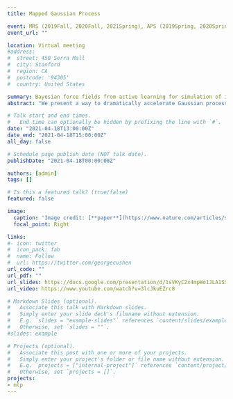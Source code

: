 ```yaml
---
title: Mapped Gaussian Process

event: MRS (2019Fall, 2020Fall, 2021Spring), APS (2019Spring, 2020Spring, 2021Spring)
event_url: "" 

location: Virtual meeting
#address:
#  street: 450 Serra Mall
#  city: Stanford
#  region: CA
#  postcode: '94305'
#  country: United States

summary: Bayesian force fields from active learning for simulation of inter-dimensional transformation of stanene 
abstract: "We present a way to dramatically accelerate Gaussian process models for interatomic force fields based on many-body kernels by mapping both forces and uncertainties onto functions of low-dimensional features. This allows for automated active learning of models combining near-quantum accuracy, built-in uncertainty, and constant cost of evaluation that is comparable to classical analytical models, capable of simulating millions of atoms. Using this approach, we perform large-scale molecular dynamics simulations of the stability of the stanene monolayer. We discover an unusual phase transformation mechanism of 2D stanene, where ripples lead to nucleation of bilayer defects, densification into a disordered multilayer structure, followed by formation of bulk liquid at high temperature or nucleation and growth of the 3D bcc crystal at low temperature. The presented method opens possibilities for rapid development of fast accurate uncertainty-aware models for simulating long-time large-scale dynamics of complex materials.."

# Talk start and end times.
#   End time can optionally be hidden by prefixing the line with `#`.
date: "2021-04-18T13:00:00Z"
date_end: "2021-04-18T15:00:00Z"
all_day: false

# Schedule page publish date (NOT talk date).
publishDate: "2021-04-18T00:00:00Z"

authors: [admin]
tags: []

# Is this a featured talk? (true/false)
featured: false

image:
  caption: 'Image credit: [**paper**](https://www.nature.com/articles/s41524-021-00510-y)'
  focal_point: Right

links:
#- icon: twitter
#  icon_pack: fab
#  name: Follow
#  url: https://twitter.com/georgecushen
url_code: ""
url_pdf: ""
url_slides: https://docs.google.com/presentation/d/1sVKyC2x4mpWo1JLA1SS8IOkLLwEoFVhBtxVR-TSkIoc/edit?usp=sharing 
url_video: https://www.youtube.com/watch?v=3lcJkuEZrc8

# Markdown Slides (optional).
#   Associate this talk with Markdown slides.
#   Simply enter your slide deck's filename without extension.
#   E.g. `slides = "example-slides"` references `content/slides/example-slides.md`.
#   Otherwise, set `slides = ""`.
#slides: example

# Projects (optional).
#   Associate this post with one or more of your projects.
#   Simply enter your project's folder or file name without extension.
#   E.g. `projects = ["internal-project"]` references `content/project/deep-learning/index.md`.
#   Otherwise, set `projects = []`.
projects:
- mlp 
---
```


<!---
{{% callout note %}}
Click on the **Slides** button above to view the built-in slides feature.
{{% /callout %}}

Slides can be added in a few ways:

- **Create** slides using Wowchemy's [*Slides*](https://wowchemy.com/docs/managing-content/#create-slides) feature and link using `slides` parameter in the front matter of the talk file
- **Upload** an existing slide deck to `static/` and link using `url_slides` parameter in the front matter of the talk file
- **Embed** your slides (e.g. Google Slides) or presentation video on this page using [shortcodes](https://wowchemy.com/docs/writing-markdown-latex/).

Further event details, including [page elements](https://wowchemy.com/docs/writing-markdown-latex/) such as image galleries, can be added to the body of this page.
-->
